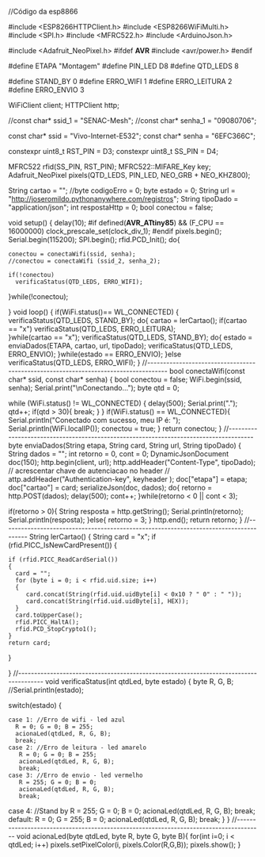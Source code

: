 //Código da esp8866

#include <ESP8266HTTPClient.h>
#include <ESP8266WiFiMulti.h>
#include <SPI.h>
#include <MFRC522.h>
#include <ArduinoJson.h>

#include <Adafruit_NeoPixel.h>
#ifdef __AVR__
 #include <avr/power.h>
#endif

#define ETAPA "Montagem"
#define PIN_LED D8
#define QTD_LEDS 8

#define STAND_BY 0
#define ERRO_WIFI 1
#define ERRO_LEITURA 2
#define ERRO_ENVIO 3

WiFiClient client;
HTTPClient http;

//const char* ssid_1 = "SENAC-Mesh";
//const char* senha_1 =  "09080706";

const char* ssid = "Vivo-Internet-E532";
const char* senha = "6EFC366C";

constexpr uint8_t RST_PIN = D3;
constexpr uint8_t SS_PIN = D4;

MFRC522 rfid(SS_PIN, RST_PIN);
MFRC522::MIFARE_Key key;
Adafruit_NeoPixel pixels(QTD_LEDS, PIN_LED, NEO_GRB + NEO_KHZ800);

String cartao = "";
//byte codigoErro = 0;
byte estado = 0;
String url = "http://joseromildo.pythonanywhere.com/registros";
String tipoDado = "application/json";
int respostaHttp = 0;
bool conectou = false;

void setup()
{
  delay(10);
  #if defined(__AVR_ATtiny85__) && (F_CPU == 16000000)
    clock_prescale_set(clock_div_1);
  #endif
  pixels.begin();
  Serial.begin(115200);
  SPI.begin();
  rfid.PCD_Init();
  do{
    
    conectou = conectaWifi(ssid, senha);
    //conectou = conectaWifi (ssid_2, senha_2);
    
    if(!conectou)
      verificaStatus(QTD_LEDS, ERRO_WIFI);
  }while(!conectou);
 
}
void loop()
{
  if(WiFi.status()== WL_CONNECTED)
  {
    verificaStatus(QTD_LEDS, STAND_BY);
    do{
        cartao = lerCartao();
        if(cartao == "x")
          verificaStatus(QTD_LEDS, ERRO_LEITURA);  
    }while(cartao == "x");
    verificaStatus(QTD_LEDS, STAND_BY);
    do{
      estado = enviaDados(ETAPA, cartao, url, tipoDado);
      verificaStatus(QTD_LEDS, ERRO_ENVIO);
    }while(estado == ERRO_ENVIO);
  }else
    verificaStatus(QTD_LEDS, ERRO_WIFI);
}
//------------------------------------------------------------------------------------
bool conectaWifi(const char* ssid, const char* senha)
{
  bool conectou = false;
  WiFi.begin(ssid, senha);
  Serial.print("\nConectando...");
  byte qtd = 0;
 
  while (WiFi.status() != WL_CONNECTED) {
    delay(500);
    Serial.print(".");
    qtd++;
    if(qtd > 30){
      break;
    }
  }
  if(WiFi.status() == WL_CONNECTED){
    Serial.println("Conectado com sucesso, meu IP é: ");
    Serial.println(WiFi.localIP());
    conectou = true;
  }
  return conectou;
}
//--------------------------------------------------------------------------------------
byte enviaDados(String etapa, String card, String url, String tipoDado)
{
  String dados = "";
  int retorno = 0, cont = 0;
  DynamicJsonDocument doc(150);
  http.begin(client, url);
  http.addHeader("Content-Type", tipoDado);
  // acrescentar chave de autenciacao no header
  // attp.addHeader("Authentication-key", keyheader );
  doc["etapa"] = etapa;
  doc["cartao"] = card;
  serializeJson(doc, dados);
  do{
    retorno = http.POST(dados);
    delay(500);
    cont++;
  }while(retorno < 0 || cont < 3);
 
  if(retorno > 0){
    String resposta = http.getString();
    Serial.println(retorno);
    Serial.println(resposta);
  }else{
    retorno = 3;
  }
  http.end();
  return retorno;
}
//--------------------------------------------------------------------------------------
String lerCartao()
{
  String card = "x";
  if (rfid.PICC_IsNewCardPresent())
  {
   
    if (rfid.PICC_ReadCardSerial())
    {
      card = "";
      for (byte i = 0; i < rfid.uid.size; i++)
      {
         card.concat(String(rfid.uid.uidByte[i] < 0x10 ? " 0" : " "));
         card.concat(String(rfid.uid.uidByte[i], HEX));
      }
      card.toUpperCase();
      rfid.PICC_HaltA();
      rfid.PCD_StopCrypto1();
    }
    return card;
  }    
 
}
//--------------------------------------------------------------------------------------
void verificaStatus(int qtdLed, byte estado)
{
  byte R, G, B;
  //Serial.println(estado);
     
  switch(estado)
  {
   
    case 1: //Erro de wifi - led azul
      R = 0; G = 0; B = 255;
      acionaLed(qtdLed, R, G, B);
      break;
    case 2: //Erro de leitura - led amarelo
       R = 0; G = 0; B = 255;
       acionaLed(qtdLed, R, G, B);
       break;
    case 3: //Erro de envio - led vermelho
       R = 255; G = 0; B = 0;
       acionaLed(qtdLed, R, G, B);
       break;
   case 4: //Stand by
       R = 255; G = 0; B = 0;
       acionaLed(qtdLed, R, G, B);
       break;
    default:
       R = 0; G = 255; B = 0;
       acionaLed(qtdLed, R, G, B);
       break;
    }
}
//--------------------------------------------------------------------------------------
void acionaLed(byte qtdLed, byte R, byte G, byte B){
  for(int i=0; i < qtdLed; i++)
    pixels.setPixelColor(i, pixels.Color(R,G,B));
  pixels.show();
}
